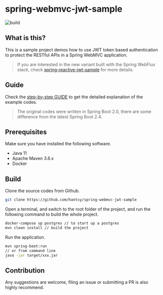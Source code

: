# spring-webmvc-jwt-sample

![build](https://github.com/hantsy/spring-webmvc-jwt-sample/workflows/build/badge.svg)

## What is this?

This is a sample project demos how to use JWT token based authentication to protect the RESTful APIs in a Spring WebMVC application.

> If you are interested in the new variant built with the Spring WebFlux stack, check [spring-reactive-jwt-sample](https://github.com/hantsy/spring-reactive-jwt-sample/) for more details.

## Guide

Check the [step-by-step GUIDE](./GUIDE.md) to get the detailed explanation of the example codes.  

> The original codes were written in Spring Boot 2.0, there are some difference from the latest Spring Boot 2.4.

## Prerequisites

Make sure you have installed the following software.

* Java 11
* Apache Maven 3.6.x
* Docker

## Build 

Clone the source codes from Github.

```bash
git clone https://github.com/hantsy/spring-webmvc-jwt-sample
```

Open a terminal, and switch to the root folder of the project, and run the following command to build the whole project.

```bash
docker-compose up postgres // to start up a postgres
mvn clean install // build the project
```

Run the application.

```bash
mvn spring-boot:run
// or from command line
java -jar target/xxx.jar
```


## Contribution

Any suggestions are welcome, filing an issue or submitting a PR is also highly recommend.  

